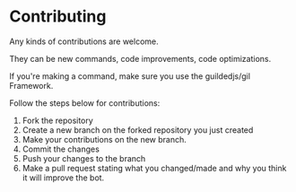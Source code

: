 # Contributing

Any kinds of contributions are welcome. 

They can be new commands, code improvements, code optimizations.

If you're making a command, make sure you use the guildedjs/gil Framework.

Follow the steps below for contributions:

1. Fork the repository
2. Create a new branch on the forked repository you just created
3. Make your contributions on the new branch.
4. Commit the changes
5. Push your changes to the branch
6. Make a pull request stating what you changed/made and why you think it will improve the bot.